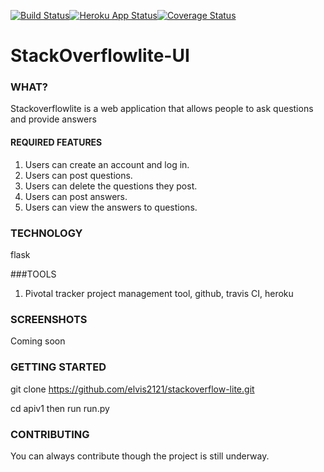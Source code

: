 [![Build Status](https://travis-ci.org/elvis2121/stackoverflow-lite.svg?branch=develop)](https://travis-ci.org/elvis2121/stackoverflow-lite)[![Heroku App Status](http://heroku-shields.herokuapp.com/enigmatic-dusk-41276)](https://enigmatic-dusk-41276.herokuapp.com)[![Coverage Status](https://coveralls.io/repos/github/elvis2121/stackoverflow-lite/badge.svg?branch=develop)](https://coveralls.io/github/elvis2121/stackoverflow-lite?branch=develop)
# StackOverflowlite-UI
### WHAT?

Stackoverflowlite is a web application that allows  people to ask questions and provide answers 

#### REQUIRED FEATURES

1. Users can create an account and log in.
2. Users can post questions.
3. Users can delete the questions they post.
4. Users can post answers.
5. Users can view the answers to questions.


### TECHNOLOGY
flask

###TOOLS
1. Pivotal tracker project management tool, github, travis CI, heroku

### SCREENSHOTS
Coming soon
### GETTING STARTED
git clone https://github.com/elvis2121/stackoverflow-lite.git

cd apiv1 then run run.py
### CONTRIBUTING
You can always contribute though the project is still underway.
